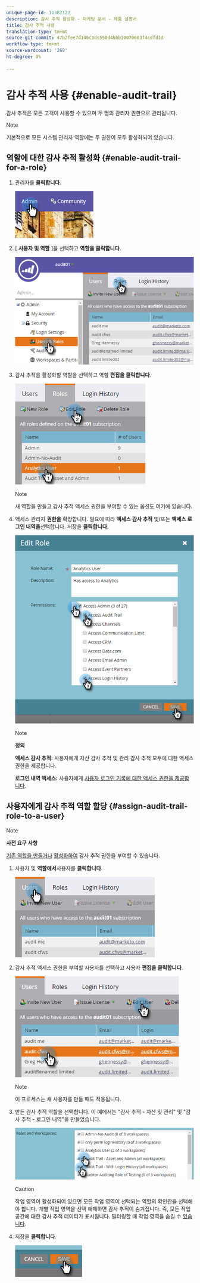 ```yaml
---
unique-page-id: 11382122
description: 감사 추적 활성화 - 마케팅 문서 - 제품 설명서
title: 감사 추적 사용
translation-type: tm+mt
source-git-commit: 47b2fee7d146c3dc558d4bbb10070683f4cdfd3d
workflow-type: tm+mt
source-wordcount: '269'
ht-degree: 0%

---
```



# 감사 추적 사용 {#enable-audit-trail}

감사 추적은 모든 고객이 사용할 수 있으며 두 명의 관리자 권한으로 관리됩니다.

>[!NOTE]
>
>기본적으로 모든 시스템 관리자 역할에는 두 권한이 모두 활성화되어 있습니다.

## 역할에 대한 감사 추적 활성화 {#enable-audit-trail-for-a-role}

1. 관리자를 **클릭합니다**.

   ![](assets/one-2.png)

1. [ **사용자 및 역할** ]을 선택하고 **역할을 클릭합니다**.

   ![](assets/two-2.png)

1. 감사 추적을 활성화할 역할을 선택하고 역할 **편집을 클릭합니다**.

   ![](assets/three-1.png)

   >[!NOTE]
   >
   >새 역할을 만들고 감사 추적 액세스 권한을 부여할 수 있는 옵션도 여기에 있습니다.

1. 액세스 관리자 **권한을** 확장합니다. 필요에 따라 **액세스 감사 추적** 및/또는 **액세스 로그인 내역을**&#x200B;선택합니다. 저장을 **클릭합니다**.

   ![](assets/four-1.png)

   >[!NOTE]
   >
   >**정의**
   >
   >
   >**액세스 감사 추적:** 사용자에게 자산 감사 추적 및 관리 감사 추적 모두에 대한 액세스 권한을 제공합니다.
   >
   >
   >**로그인 내역 액세스:** 사용자에게 [사용자 로그인 기록에 대한 액세스 권한을 제공합니다](user-login-history.md).

## 사용자에게 감사 추적 역할 할당 {#assign-audit-trail-role-to-a-user}

>[!NOTE]
>
>**사전 요구 사항**
>
>[기존 역할을 만들거나](http://docs.marketo.com/display/DOCS/Create,+Delete,+Edit+and+Change+a+User+Role#Create,Delete,EditandChangeaUserRole-CreateaRole) [활성화하여](#Enable) 감사 추적 권한을 부여할 수 있습니다.

1. 사용자 및 **역할에서**&#x200B;사용자를 **클릭합니다**.

   ![](assets/five-1.png)

1. 감사 추적 액세스 권한을 부여할 사용자를 선택하고 사용자 **편집을 클릭합니다**.

   ![](assets/six-1.png)

   >[!NOTE]
   >
   >이 프로세스는 새 사용자를 만들 때도 적용됩니다.

1. 만든 감사 추적 역할을 선택합니다. 이 예에서는 &quot;감사 추적 - 자산 및 관리&quot; 및 &quot;감사 추적 - 로그인 내역&quot;을 만들었습니다.

   ![](assets/seven-1.png)

   >[!CAUTION]
   >
   >작업 영역이 활성화되어 있으면 모든 작업 영역이 선택되는 역할의 확인란을 선택해야 합니다. 개별 작업 영역을 선택 해제하면 감사 추적이 숨겨집니다. 즉, 모든 작업 공간에 대한 감사 추적 데이터가 표시됩니다. 필터링할 때 작업 영역을 숨길 수 [있습니다](http://docs.marketo.com/display/DOCS/Filtering+in+Audit+Trail).

1. 저장을 **클릭합니다**.

   ![](assets/eight-1.png)

